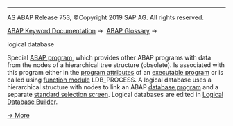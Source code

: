   

* * *

AS ABAP Release 753, ©Copyright 2019 SAP AG. All rights reserved.

[ABAP Keyword Documentation](javascript:call_link\('abenabap.htm'\)) →  [ABAP Glossary](javascript:call_link\('abenabap_glossary.htm'\)) → 

logical database

Special [ABAP program](javascript:call_link\('abenabap_program_glosry.htm'\) "Glossary Entry"), which provides other ABAP programs with data from the nodes of a hierarchical tree structure (obsolete). Is associated with this program either in the [program attributes](javascript:call_link\('abenprogram_attribute_glosry.htm'\) "Glossary Entry") of an [executable program](javascript:call_link\('abenexecutable_program_glosry.htm'\) "Glossary Entry") or is called using [function module](javascript:call_link\('abenfunction_module_glosry.htm'\) "Glossary Entry") LDB\_PROCESS. A logical database uses a hierarchical structure with nodes to link an ABAP [database program](javascript:call_link\('abendatabase_program_glosry.htm'\) "Glossary Entry") and a separate [standard selection screen](javascript:call_link\('abenstandard_selscreen_glosry.htm'\) "Glossary Entry"). Logical databases are edited in [Logical Database Builder](javascript:call_link\('abenlogical_database_build_glosry.htm'\) "Glossary Entry").

[→ More](javascript:call_link\('abenldb.htm'\))